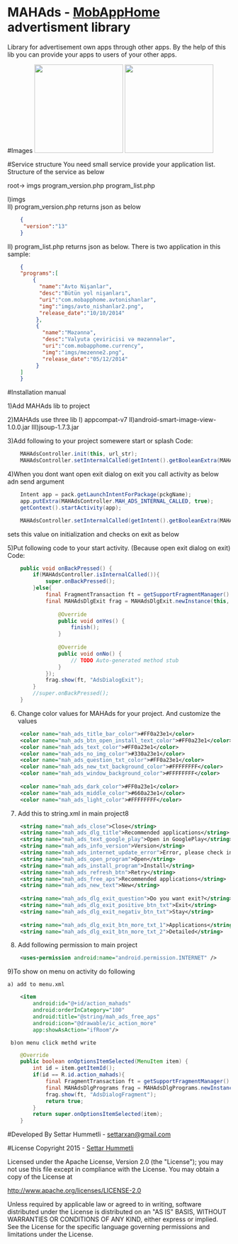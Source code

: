 # MAHAds - <a href="https://play.google.com/store/search?q=mobapphome">MobAppHome</a>  advertisment library 

Library for advertisement own apps through other apps. 
By the help of this lib you can provide your apps to users of your other apps.

#Images
<img src="https://github.com/settarxan/MAHAds/blob/master/imgs/exit_dlg.png" width="200px"/>
<img src="https://github.com/settarxan/MAHAds/blob/master/imgs/programs_dlg.png" width="200px"/>

#Service structure
You need small service provide your application list. Structure of the service as below

root->
    imgs
    program_version.php
    program_list.php

  I)imgs  
  II) program_version.php returns json as below 

```json
	{
	 "version":"13"
	}
```

  II) program_list.php returns json as below. There is two  application in this sample:
  
```json
	{
	"programs":[ 
		{
		  "name":"Avto Nişanlar", 
		  "desc":"Bütün yol nişanları", 
		  "uri":"com.mobapphome.avtonishanlar",  
		  "img":"imgs/avto_nishanlar2.png", 
		  "release_date":"10/10/2014"
		 },
		 {
		   "name":"Məzənnə", 
		   "desc":"Valyuta çeviricisi və məzənnələr", 
		   "uri":"com.mobapphome.currency",  
		   "img":"imgs/mezenne2.png", 
		   "release_date":"05/12/2014"
		 }
	]
	}
```

  
#Installation manual

1)Add MAHAds lib to project

2)MAHAds use three lib 
	I) appcompat-v7
	II)android-smart-image-view-1.0.0.jar
	III)jsoup-1.7.3.jar

3)Add following to your project somewere start or splash
Code: 
```java
	MAHAdsController.init(this, url_str);
	MAHAdsController.setInternalCalled(getIntent().getBooleanExtra(MAHAdsController.MAH_ADS_INTERNAL_CALLED, false));
```


4)When you dont want open exit dialog on exit you call activity as below adn send argument
```java
	Intent app = pack.getLaunchIntentForPackage(pckgName);
	app.putExtra(MAHAdsController.MAH_ADS_INTERNAL_CALLED, true);
	getContext().startActivity(app);						
```

```java
	MAHAdsController.setInternalCalled(getIntent().getBooleanExtra(MAHAdsController.MAH_ADS_INTERNAL_CALLED, false));
```
sets this value on initialization and checks on exit as below

5)Put following code to your start activity. (Because open exit dialog on exit)
Code:	
```java
	public void onBackPressed() {
		if(MAHAdsController.isInternalCalled()){
			super.onBackPressed();
		}else{
			final FragmentTransaction ft = getSupportFragmentManager().beginTransaction(); //get the fragment
			final MAHAdsDlgExit frag = MAHAdsDlgExit.newInstance(this, new ExitListiner() {
			
				@Override
				public void onYes() {
					finish();	
				}
			
				@Override
				public void onNo() {
					// TODO Auto-generated method stub
				}
			});
			frag.show(ft, "AdsDialogExit");		
		}	
		//super.onBackPressed();
	}
```

6) Change color values for MAHAds for your project. And customize  the values
```xml
	<color name="mah_ads_title_bar_color">#FF0a23e1</color>						
	<color name="mah_ads_btn_open_install_text_color">#FF0a23e1</color>						
	<color name="mah_ads_text_color">#FF0a23e1</color>						
	<color name="mah_ads_no_img_color">#330a23e1</color>						
	<color name="mah_ads_question_txt_color">#FF0a23e1</color>	
	<color name="mah_ads_new_txt_background_color">#FFFFFFFF</color>						
	<color name="mah_ads_window_background_color">#FFFFFFFF</color>						
								
	<color name="mah_ads_dark_color">#FF0a23e1</color>						
	<color name="mah_ads_middle_color">#660a23e1</color>						
	<color name="mah_ads_light_color">#FFFFFFFF</color>			
```

7) Add this to string.xml in main project8

```xml
	<string name="mah_ads_close">Close</string>
	<string name="mah_ads_dlg_title">Recommended applications</string>
	<string name="mah_ads_text_google_play">Open in GooglePlay</string>
	<string name="mah_ads_info_version">Version</string>
	<string name="mah_ads_internet_update_error">Error, please check internet connection or link</string>
	<string name="mah_ads_open_program">Open</string>
	<string name="mah_ads_install_program">Install</string>
	<string name="mah_ads_refresh_btn">Retry</string>
	<string name="mah_ads_free_aps">Recommended applications</string>
	<string name="mah_ads_new_text">New</string>
	
	<string name="mah_ads_dlg_exit_question">Do you want exit?</string>
	<string name="mah_ads_dlg_exit_positive_btn_txt">Exit</string>
	<string name="mah_ads_dlg_exit_negativ_btn_txt">Stay</string>
	
	<string name="mah_ads_dlg_exit_btn_more_txt_1">Applications</string>
	<string name="mah_ads_dlg_exit_btn_more_txt_2">Detailed</string>
```
    	
8) Add following permission to main project
```xml
	<uses-permission android:name="android.permission.INTERNET" />
```

9)To show on menu on activity do following

    a) add to menu.xml
```xml
	<item
        android:id="@+id/action_mahads"
        android:orderInCategory="100"
        android:title="@string/mah_ads_free_aps"
        android:icon="@drawable/ic_action_more"
        app:showAsAction="ifRoom"/> 
```
	
     b)on menu click methd write
```java
	@Override
	public boolean onOptionsItemSelected(MenuItem item) {
		int id = item.getItemId();
		if(id == R.id.action_mahads){
			final FragmentTransaction ft = getSupportFragmentManager().beginTransaction(); 
			final MAHAdsDlgPrograms frag = MAHAdsDlgPrograms.newInstance(this);
			frag.show(ft, "AdsDialogFragment");
			return true;			
		}
		return super.onOptionsItemSelected(item);
	}
```
	
#Developed By
Settar Hummetli - settarxan@gmail.com


#License
Copyright 2015  - <a href="https://www.linkedin.com/pub/settar-hummetli/41/a75/937">Settar Hummetli</a>   

Licensed under the Apache License, Version 2.0 (the "License");
you may not use this file except in compliance with the License.
You may obtain a copy of the License at

   http://www.apache.org/licenses/LICENSE-2.0

Unless required by applicable law or agreed to in writing, software
distributed under the License is distributed on an "AS IS" BASIS,
WITHOUT WARRANTIES OR CONDITIONS OF ANY KIND, either express or implied.
See the License for the specific language governing permissions and
limitations under the License.

